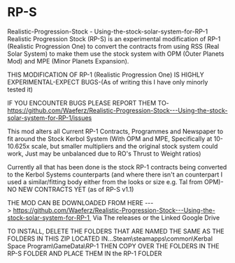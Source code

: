 # RP-S
Realistic-Progression-Stock - Using-the-stock-solar-system-for-RP-1
Realistic Progression Stock (RP-S) is an experimental modification of RP-1 (Realistic Progression One) to convert the contracts from using RSS (Real Solar System) to make them use the stock system with OPM (Outer Planets Mod) and MPE (Minor Planets Expansion).

THIS MODIFICATION OF RP-1 (Realistic Progression One) IS HIGHLY EXPERIMENTAL-EXPECT BUGS-(As of writing this I have only minorly tested it)

IF YOU ENCOUNTER BUGS PLEASE REPORT THEM TO-https://github.com/Waeferz/Realistic-Progression-Stock---Using-the-stock-solar-system-for-RP-1/issues

This mod alters all Current RP-1 Contracts, Programmes and Newspaper to fit around the Stock Kerbol System (With OPM and MPE, Specifically at 10-10.625x scale, but smaller multipliers and the original stock system could work, Just may be unbalanced due to RO's Thrust to Weight ratios)

Currently all that has been done is the stock RP-1 contracts being converted to the Kerbol Systems counterparts (and where there isn't an counterpart I used a similar/fitting body either from the looks or size e.g. Tal from OPM)- NO NEW CONTRACTS YET (as of RP-S v1.1)


THE MOD CAN BE DOWNLOADED FROM HERE ---> https://github.com/Waeferz/Realistic-Progression-Stock---Using-the-stock-solar-system-for-RP-1  Via The releases or the Linked Google Drive

TO INSTALL, DELETE THE FOLDERS THAT ARE NAMED THE SAME AS THE FOLDERS IN THIS ZIP LOCATED IN...Steam\steamapps\common\Kerbal Space Program\GameData\RP-1 THEN COPY OVER THE FOLDERS IN THE RP-S FOLDER AND PLACE THEM IN the RP-1 FOLDER
